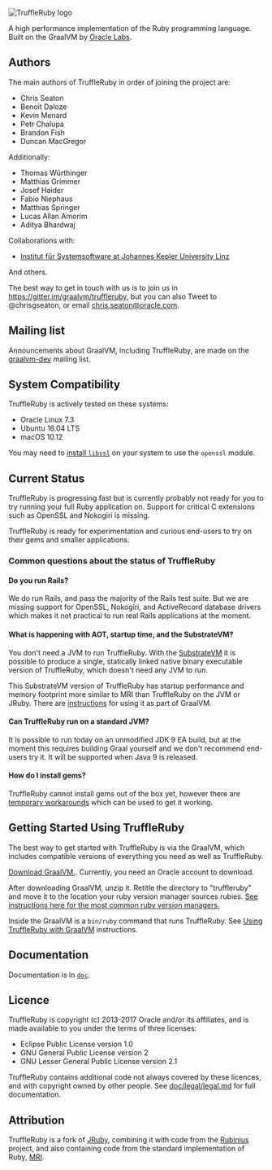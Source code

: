 ![TruffleRuby logo](logo/png/truffleruby_logo_horizontal_medium.png)

A high performance implementation of the Ruby programming language. Built on the
GraalVM by [Oracle Labs](https://labs.oracle.com).

## Authors

The main authors of TruffleRuby in order of joining the project are:

* Chris Seaton
* Benoit Daloze
* Kevin Menard
* Petr Chalupa
* Brandon Fish
* Duncan MacGregor

Additionally:

* Thomas Würthinger
* Matthias Grimmer
* Josef Haider
* Fabio Niephaus
* Matthias Springer
* Lucas Allan Amorim
* Aditya Bhardwaj

Collaborations with:

* [Institut für Systemsoftware at Johannes Kepler University
   Linz](http://ssw.jku.at)

And others.

The best way to get in touch with us is to join us in
https://gitter.im/graalvm/truffleruby, but you can also Tweet to @chrisgseaton,
or email chris.seaton@oracle.com.

## Mailing list

Announcements about GraalVM, including TruffleRuby, are made on the
[graalvm-dev](https://oss.oracle.com/mailman/listinfo/graalvm-dev) mailing list.

## System Compatibility

TruffleRuby is actively tested on these systems:

* Oracle Linux 7.3
* Ubuntu 16.04 LTS
* macOS 10.12

You may need to [install `libssl`](doc/user/installing-libssl.md) on your system
to use the `openssl` module.

## Current Status

TruffleRuby is progressing fast but is currently probably not ready for you to
try running your full Ruby application on. Support for critical C extensions
such as OpenSSL and Nokogiri is missing.

TruffleRuby is ready for experimentation and curious end-users to try on their
gems and smaller applications.

### Common questions about the status of TruffleRuby

#### Do you run Rails?

We do run Rails, and pass the majority of the Rails test suite. But we are
missing support for OpenSSL, Nokogiri, and ActiveRecord database drivers
which makes it not practical to run real Rails applications at the moment.

#### What is happening with AOT, startup time, and the SubstrateVM?

You don't need a JVM to run TruffleRuby. With the
[SubstrateVM](doc/user/svm.md)
it is possible to produce a single, statically linked native binary executable
version of TruffleRuby, which doesn't need any JVM to run.

This SubstrateVM version of TruffleRuby has startup performance and memory
footprint more similar to MRI than TruffleRuby on the JVM or JRuby. There are
[instructions](doc/user/svm.md)
for using it as part of GraalVM.

#### Can TruffleRuby run on a standard JVM?

It is possible to run today on an unmodified JDK 9 EA build, but at the moment
this requires building Graal yourself and we don't recommend end-users try it.
It will be supported when Java 9 is released.

#### How do I install gems?

TruffleRuby cannot install gems out of the box yet, however there are
[temporary workarounds](doc/user/installing-gems.md)
which can be used to get it working.

## Getting Started Using TruffleRuby

The best way to get started with TruffleRuby is via the GraalVM, which includes
compatible versions of everything you need as well as TruffleRuby.

[Download GraalVM.](http://www.oracle.com/technetwork/oracle-labs/program-languages/downloads/index.html). Currently, you need an Oracle account to download.

After downloading GraalVM, unzip it. Retitle the directory to "truffleruby" and move it to the location your ruby version manager sources rubies. [See instructions here for the most common ruby version managers.](https://github.com/graalvm/truffleruby/blob/master/doc/user/ruby-managers.md#rvm)

Inside the GraalVM is a `bin/ruby` command that runs TruffleRuby.
See [Using TruffleRuby with GraalVM](doc/user/using-graalvm.md)
instructions.

## Documentation

Documentation is in [`doc`](doc).

## Licence

TruffleRuby is copyright (c) 2013-2017 Oracle and/or its
affiliates, and is made available to you under the terms of three licenses:

* Eclipse Public License version 1.0
* GNU General Public License version 2
* GNU Lesser General Public License version 2.1

TruffleRuby contains additional code not always covered by these licences, and
with copyright owned by other people. See
[doc/legal/legal.md](doc/legal/legal.md) for full documentation.

## Attribution

TruffleRuby is a fork of [JRuby](https://github.com/jruby/jruby), combining it
with code from the [Rubinius](https://github.com/rubinius/rubinius) project, and
also containing code from the standard implementation of Ruby,
[MRI](https://github.com/ruby/ruby).
